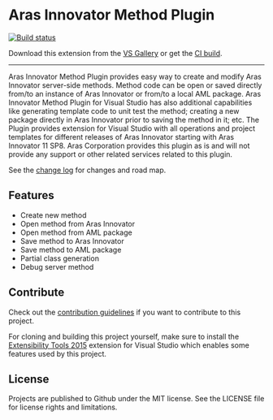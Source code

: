 # Aras Innovator Method Plugin

<!-- Replace this badge with your own-->
[![Build status](https://ci.appveyor.com/api/projects/status/bvssaf9aiylltmkc?svg=true)](https://ci.appveyor.com/project/mkubrak/arasvsmethodplugin)

<!-- Update the VS Gallery link after you upload the VSIX-->
Download this extension from the [VS Gallery](https://marketplace.visualstudio.com/items?itemName=ArasCorporation.ArasInnovatorVisualStudioMethodPlugin)
or get the [CI build](http://vsixgallery.com/extension/8424E2CB-F5F4-40EA-85B8-260998634ED5/).

---------------------------------------

Aras Innovator Method Plugin provides easy way to create and modify Aras Innovator server-side methods. Method code can be open or saved directly from/to an instance of Aras Innovator or from/to a local AML package. Aras Innovator Method Plugin for Visual Studio has also additional capabilities like generating template code to unit test the method; creating a new package directly in Aras Innovator prior to saving the method in it; etc. The Plugin provides extension for Visual Studio with all operations and project templates for different releases of Aras Innovator starting with Aras Innovator 11 SP8. Aras Corporation provides this plugin as is and will not provide any support or other related services related to this plugin.

See the [change log](CHANGELOG.md) for changes and road map.

## Features

- Create new method
- Open method from Aras Innovator
- Open method from AML package
- Save method to Aras Innovator
- Save method to AML package
- Partial class generation
- Debug server method


## Contribute
Check out the [contribution guidelines](CONTRIBUTING.md)
if you want to contribute to this project.

For cloning and building this project yourself, make sure
to install the
[Extensibility Tools 2015](https://visualstudiogallery.msdn.microsoft.com/ab39a092-1343-46e2-b0f1-6a3f91155aa6)
extension for Visual Studio which enables some features
used by this project.

## License
Projects are published to Github under the MIT license. See the LICENSE file for license rights and limitations.
